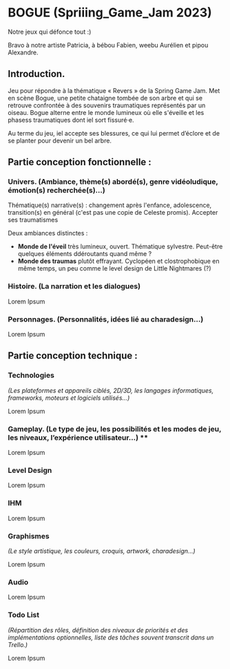 # BOGUE (Spriiing_Game_Jam 2023)

Notre jeux qui défonce tout :)

Bravo à notre artiste Patricia, à bébou Fabien, weebu Aurélien et pipou Alexandre.

## Introduction.

Jeu pour répondre à la thématique « Revers » de la Spring Game Jam. Met en scène Bogue, une petite chataigne tombée de son arbre et qui se retrouve confrontée à des souvenirs traumatiques représentés par un oiseau. Bogue alterne entre le monde lumineux où elle s'éveille et les phasess traumatiques dont iel sort fissuré·e. 

Au terme du jeu, iel accepte ses blessures, ce qui lui permet d’éclore et de se planter pour devenir un bel arbre.

## Partie conception fonctionnelle :
### Univers. (Ambiance, thème(s) abordé(s), genre vidéoludique, émotion(s) recherchée(s)…)

Thématique(s) narrative(s) : changement après l'enfance, adolescence, transition(s) en général (c'est pas une copie de Celeste promis). Accepter ses traumatismes

Deux ambiances distinctes :
- **Monde de l'éveil** très lumineux, ouvert. Thématique sylvestre. Peut-être quelques éléments ddéroutants quand même ?
- **Monde des traumas** plutôt effrayant. Cyclopéen et clostrophobique en même temps, un peu comme le level design de Little Nightmares (?)

### Histoire. (La narration et les dialogues)

Lorem Ipsum

### Personnages. (Personnalités, idées lié au charadesign…)

Lorem Ipsum

##  Partie conception technique :
### Technologies 
*(Les plateformes et appareils ciblés, 2D/3D, les langages informatiques, frameworks, moteurs et logiciels utilisés…)*

Lorem Ipsum

### Gameplay. (Le type de jeu, les possibilités et les modes de jeu, les niveaux, l’expérience utilisateur…) **

Lorem Ipsum

### Level Design

Lorem Ipsum

### IHM

Lorem Ipsum

### Graphismes 
*(Le style artistique, les couleurs, croquis, artwork, charadesign…)*

Lorem Ipsum
### Audio

Lorem Ipsum

### Todo List
*(Répartition des rôles, définition des niveaux de priorités et des implémentations optionnelles, liste des tâches souvent transcrit dans un Trello.)*

Lorem Ipsum
